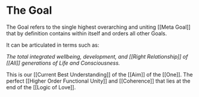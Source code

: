 # The Goal

The Goal refers to the single highest overarching and uniting [[Meta Goal]] that by definition contains within itself and orders all other Goals. 

It can be articulated in terms such as: 

_The total integrated wellbeing, development, and [[Right Relationship]] of [[All]] generations of Life and Consciousness._ 

This is our [[Current Best Understanding]] of the [[Aim]] of the [[One]]. The perfect [[Higher Order Functional Unity]] and [[Coherence]] that lies at the end of the [[Logic of Love]].  